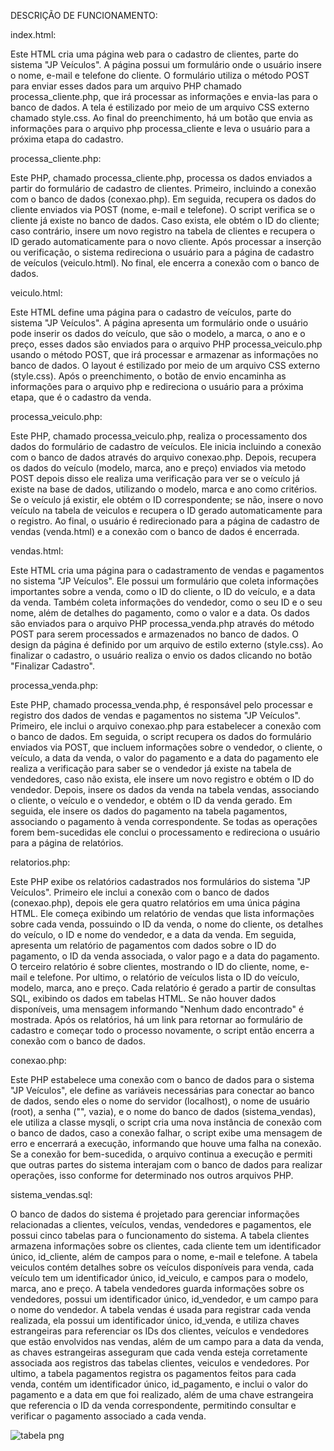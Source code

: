 DESCRIÇÃO DE FUNCIONAMENTO:

index.html:

Este HTML cria uma página web para o cadastro de clientes, parte do sistema "JP Veículos". A página possui um formulário onde o usuário insere o nome, e-mail e telefone do cliente. O formulário utiliza o método POST para enviar esses dados para um arquivo PHP chamado processa_cliente.php, que irá processar as informações e envia-las para o banco de dados. A tela é estilizado por meio de um arquivo CSS externo chamado style.css. Ao final do preenchimento, há um botão que envia as informações para o arquivo php processa_cliente e leva o usuário para a próxima etapa do cadastro.

processa_cliente.php:

Este PHP, chamado processa_cliente.php, processa os dados enviados a partir do formulário de cadastro de clientes. Primeiro, incluindo a conexão com o banco de dados (conexao.php). Em seguida, recupera os dados do cliente enviados via POST (nome, e-mail e telefone). O script verifica se o cliente já existe no banco de dados. Caso exista, ele obtém o ID do cliente; caso contrário, insere um novo registro na tabela de clientes e recupera o ID gerado automaticamente para o novo cliente. Após processar a inserção ou verificação, o sistema redireciona o usuário para a página de cadastro de veículos (veiculo.html). No final, ele encerra a conexão com o banco de dados.

veiculo.html:

Este HTML define uma página para o cadastro de veículos, parte do sistema "JP Veículos". A página apresenta um formulário onde o usuário pode inserir os dados do veículo, que são o modelo, a marca, o ano e o preço, esses dados são enviados para o arquivo PHP processa_veiculo.php usando o método POST, que irá processar e armazenar as informações no banco de dados. O layout é estilizado por meio de um arquivo CSS externo (style.css). Após o preenchimento, o botão de envio encaminha as informações para o arquivo php e redireciona o usuário para a próxima etapa, que é o cadastro da venda.

processa_veiculo.php:

Este PHP, chamado processa_veiculo.php, realiza o processamento dos dados do formulário de cadastro de veículos. Ele inicia incluindo a conexão com o banco de dados através do arquivo conexao.php. Depois, recupera os dados do veículo (modelo, marca, ano e preço) enviados via metodo POST depois disso ele realiza uma verificação para ver se o veículo já existe na base de dados, utilizando o modelo, marca e ano como critérios. Se o veículo já existir, ele obtém o ID correspondente; se não, insere o novo veículo na tabela de veiculos e recupera o ID gerado automaticamente para o registro. Ao final, o usuário é redirecionado para a página de cadastro de vendas (venda.html) e a conexão com o banco de dados é encerrada.

vendas.html:

Este HTML cria uma página para o cadastramento de vendas e pagamentos no sistema "JP Veículos". Ele possui um formulário que coleta informações importantes sobre a venda, como o ID do cliente, o ID do veículo, e a data da venda. Também coleta informações do vendedor, como o seu ID e o seu nome, além de detalhes do pagamento, como o valor e a data. Os dados são enviados para o arquivo PHP processa_venda.php através do método POST para serem processados e armazenados no banco de dados. O design da página é definido por um arquivo de estilo externo (style.css). Ao finalizar o cadastro, o usuário realiza o envio os dados clicando no botão "Finalizar Cadastro".

processa_venda.php:

Este PHP, chamado processa_venda.php, é responsável pelo processar e registro dos dados de vendas e pagamentos no sistema "JP Veículos". Primeiro, ele inclui o arquivo conexao.php para estabelecer a conexão com o banco de dados. Em seguida, o script recupera os dados do formulário enviados via POST, que incluem informações sobre o vendedor, o cliente, o veículo, a data da venda, o valor do pagamento e a data do pagamento ele realiza a verificação para saber se o vendedor já existe na tabela de vendedores, caso não exista, ele insere um novo registro e obtém o ID do vendedor. Depois, insere os dados da venda na tabela vendas, associando o cliente, o veículo e o vendedor, e obtém o ID da venda gerado. Em seguida, ele insere os dados do pagamento na tabela pagamentos, associando o pagamento à venda correspondente. Se todas as operações forem bem-sucedidas ele conclui o processamento e redireciona o usuário para a página de relatórios.

relatorios.php:

Este PHP exibe os relatórios cadastrados nos formulários do sistema "JP Veículos". Primeiro ele inclui a conexão com o banco de dados (conexao.php), depois ele gera quatro relatórios em uma única página HTML. Ele começa exibindo um relatório de vendas que lista informações sobre cada venda, possuindo o ID da venda, o nome do cliente, os detalhes do veículo, o ID e nome do vendedor, e a data da venda. Em seguida, apresenta um relatório de pagamentos com dados sobre o ID do pagamento, o ID da venda associada, o valor pago e a data do pagamento. O terceiro relatório é sobre clientes, mostrando o ID do cliente, nome, e-mail e telefone. Por ultimo, o relatório de veículos lista o ID do veículo, modelo, marca, ano e preço. Cada relatório é gerado a partir de consultas SQL, exibindo os dados em tabelas HTML. Se não houver dados disponíveis, uma mensagem informando "Nenhum dado encontrado" é mostrada. Após os relatórios, há um link para retornar ao formulário de cadastro e começar todo o processo novamente, o script então encerra a conexão com o banco de dados.

conexao.php:

Este PHP estabelece uma conexão com o banco de dados para o sistema "JP Veículos", ele define as variáveis necessárias para conectar ao banco de dados, sendo eles o nome do servidor (localhost), o nome de usuário (root), a senha ("", vazia), e o nome do banco de dados (sistema_vendas), ele utiliza a classe mysqli, o script cria uma nova instância de conexão com o banco de dados, caso a conexão falhar, o script exibe uma mensagem de erro e encerrará a execução, informando que houve uma falha na conexão. Se a conexão for bem-sucedida, o arquivo continua a execução e permiti que outras partes do sistema interajam com o banco de dados para realizar operações, isso conforme for determinado nos outros arquivos PHP.

sistema_vendas.sql:

O banco de dados do sistema é projetado para gerenciar informações relacionadas a clientes, veículos, vendas, vendedores e pagamentos, ele possui cinco tabelas para o funcionamento do sistema. A tabela clientes armazena informações sobre os clientes, cada cliente tem um identificador único, id_cliente, além de campos para o nome, e-mail e telefone. A tabela veiculos contém detalhes sobre os veículos disponíveis para venda, cada veículo tem um identificador único, id_veiculo, e campos para o modelo, marca, ano e preço. A tabela vendedores guarda informações sobre os vendedores, possui um identificador único, id_vendedor, e um campo para o nome do vendedor. A tabela vendas é usada para registrar cada venda realizada, ela possui um identificador único, id_venda, e utiliza chaves estrangeiras para referenciar os IDs dos clientes, veículos e vendedores que estão envolvidos nas vendas, além de um campo para a data da venda, as chaves estrangeiras asseguram que cada venda esteja corretamente associada aos registros das tabelas clientes, veiculos e vendedores. Por ultimo, a tabela pagamentos registra os pagamentos feitos para cada venda, contém um identificador único, id_pagamento, e inclui o valor do pagamento e a data em que foi realizado, além de uma chave estrangeira que referencia o ID da venda correspondente, permitindo consultar e verificar o pagamento associado a cada venda.

![tabela png](https://github.com/user-attachments/assets/d259ef74-354d-4896-9150-df52c963cce7)



